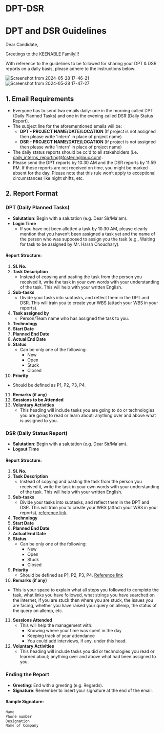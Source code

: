 # DPT-DSR
# DPT and DSR Guidelines

Dear Candidate,

Greetings to the KEENABLE Family!!!

With reference to the guidelines to be followed for sharing your DPT & DSR reports on a daily basis, please adhere to the instructions below:

![Screenshot from 2024-05-28 17-46-21](https://github.com/rohit1910kmr/DPT-DSR/assets/159015754/b53bc06f-7275-4823-a799-30dc9360685a)
![Screenshot from 2024-05-28 17-47-27](https://github.com/rohit1910kmr/DPT-DSR/assets/159015754/a1cc7bf9-7c2a-4b1f-b7ef-bcc046fe0d6d)

## 1. Email Requirements
- Everyone has to send two emails daily: one in the morning called DPT (Daily Planned Tasks) and one in the evening called DSR (Daily Status Report).
- The subject line for the aforementioned emails will be:
  - **DPT - PROJECT NAME/DATE/LOCATION** (If project is not assigned then please write 'Intern' in place of project name)
  - **DSR - PROJECT NAME/DATE/LOCATION** (If project is not assigned then please write 'Intern' in place of project name)
- The daily status reports should be cc'd to all stakeholders (i.e. daily_interns_reporting@fosteringlinux.com).
- Please send the DPT reports by 10:30 AM and the DSR reports by 11:59 PM. If these reports are not received on time, you might be marked absent for the day. Please note that this rule won’t apply to exceptional circumstances like night shifts, etc.

## 2. Report Format

### DPT (Daily Planned Tasks)
- **Salutation**: Begin with a salutation (e.g. Dear Sir/Ma'am).
- **Login Time**
  - If you have not been allotted a task by 10:30 AM, please clearly mention that you haven’t been assigned a task yet and the name of the person who was supposed to assign you the task (e.g., Waiting for task to be assigned by Mr. Harsh Choudhary).

#### Report Structure:
1. **Sl. No.**
2. **Task Description**
   - Instead of copying and pasting the task from the person you received it, write the task in your own words with your understanding of the task. This will help with your written English.
3. **Sub-tasks**
   - Divide your tasks into subtasks, and reflect them in the DPT and DSR. This will train you to create your WBS (attach your WBS in your reports).
4. **Task assigned by**
   - Person/Team name who has assigned the task to you.
5. **Technology**
6. **Start Date**
7. **Planned End Date**
8. **Actual End Date**
9. **Status**
   - Can be only one of the following: 
     - New
     - Open
     - Stuck
     - Closed
10. **Priority**
   - Should be defined as P1, P2, P3, P4.
11. **Remarks (if any)**
12. **Sessions to be Attended**
13. **Voluntary Activities**
    - This heading will include tasks you are going to do or technologies you are going to read or learn about; anything over and above what is assigned to you.

### DSR (Daily Status Report)
- **Salutation**: Begin with a salutation (e.g. Dear Sir/Ma'am).
- **Logout Time**

#### Report Structure:
1. **Sl. No.**
2. **Task Description**
   - Instead of copying and pasting the task from the person you received it, write the task in your own words with your understanding of the task. This will help with your written English.
3. **Sub-tasks**
   - Divide your tasks into subtasks, and reflect them in the DPT and DSR. This will train you to create your WBS (attach your WBS in your reports), [reference link](https://docs.google.com/spreadsheets/d/1l66y2glodqQDGtb1eJ8zddiADcIuX7PcHx_0yd9Vtzg/edit#gid=0).
4. **Technology**
5. **Start Date**
6. **Planned End Date**
7.  **Actual End Date**
8. **Status**
   - Can be only one of the following: 
     - New
     - Open
     - Stuck
     - Closed
9. **Priority**
   - Should be defined as P1, P2, P3, P4. [Reference link](https://www.bu.edu/tech/files/2011/04/IM-Quick-Ref1.pdf)
10. **Remarks (if any)**
   - This is your space to explain what all steps you followed to complete the task, what links you have followed, what strings you have searched on the internet, if you are stuck then where you are stuck, the issues you are facing, whether you have raised your query on allemp, the status of the query on allemp, etc.
11. **Sessions Attended**
    - This will help the management with:
      - Knowing where your time was spent in the day
      - Keeping track of your attendance
      - You could add interviews, if any, under this head.
12. **Voluntary Activities**
    - This heading will include tasks you did or technologies you read or learned about; anything over and above what had been assigned to you.

### Ending the Report
- **Greeting**: End with a greeting (e.g. Regards).
- **Signature**: Remember to insert your signature at the end of the email.
  
#### Sample Signature:
```markdown
Name
Phone number
Designation
Name of Company


